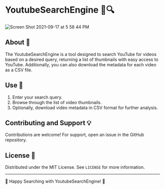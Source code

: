# YoutubeSearchEngine 🎥🔍

![Screen Shot 2021-09-17 at 5 58 44 PM](https://user-images.githubusercontent.com/35624908/133866855-be65523a-e789-4f75-8d74-ec9e6e17c58f.png)

## About 📖
The YoutubeSearchEngine is a tool designed to search YouTube for videos based on a desired query, returning a list of thumbnails with easy access to YouTube. Additionally, you can also download the metadata for each video as a CSV file.

## Use 🚀
1. Enter your search query.
2. Browse through the list of video thumbnails.
3. Optionally, download video metadata in CSV format for further analysis.


## Contributing and Support 💡
Contributions are welcome! For support, open an issue in the GitHub repository.

## License 📜
Distributed under the MIT License. See `LICENSE` for more information.

---

🔎 Happy Searching with YoutubeSearchEngine! 🚀





